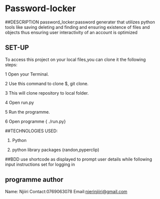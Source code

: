 # Password-locker

##DESCRIPTION
password_locker:password generater that utilizes python tools like saving deleting and finding and ensuring existence of files and objects thus ensuring user interactivity 
of an account is optimized

## SET-UP
To access this project on your local files,you can clone it the following steps:

1 Open your Terminal.

2 Use this command to clone $, git clone.

3 This will clone repository to local folder.

4 Open run.py                                                                                            

5 Run the programme.

6 Open programme { ./run.py}

##TECHNOLOGIES USED:
1. Python

2. python library packages (randon,pyperclip)

##BDD
use shortcode as displayed to prompt user details while following input instructions  set  for logging in

## programme author
Name: Njiiri 
Contact:0769063078
Email:njerinjiiri@gmail.com
